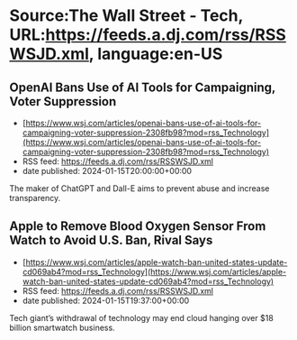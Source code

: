 # Source:The Wall Street - Tech, URL:https://feeds.a.dj.com/rss/RSSWSJD.xml, language:en-US

## OpenAI Bans Use of AI Tools for Campaigning, Voter Suppression
 - [https://www.wsj.com/articles/openai-bans-use-of-ai-tools-for-campaigning-voter-suppression-2308fb98?mod=rss_Technology](https://www.wsj.com/articles/openai-bans-use-of-ai-tools-for-campaigning-voter-suppression-2308fb98?mod=rss_Technology)
 - RSS feed: https://feeds.a.dj.com/rss/RSSWSJD.xml
 - date published: 2024-01-15T20:00:00+00:00

The maker of ChatGPT and Dall-E aims to prevent abuse and increase transparency.

## Apple to Remove Blood Oxygen Sensor From Watch to Avoid U.S. Ban, Rival Says
 - [https://www.wsj.com/articles/apple-watch-ban-united-states-update-cd069ab4?mod=rss_Technology](https://www.wsj.com/articles/apple-watch-ban-united-states-update-cd069ab4?mod=rss_Technology)
 - RSS feed: https://feeds.a.dj.com/rss/RSSWSJD.xml
 - date published: 2024-01-15T19:37:00+00:00

Tech giant’s withdrawal of technology may end cloud hanging over $18 billion smartwatch business.

